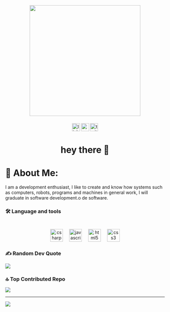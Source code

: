 <div align="center">
  <img height="350" src="https://media3.giphy.com/media/v1.Y2lkPTc5MGI3NjExZGtmNWxieDJycjc0N25nYzFybm1ocWpwZjh5Nml2eHEzOHF1YWxnZCZlcD12MV9pbnRlcm5hbF9naWZfYnlfaWQmY3Q9Zw/78XCFBGOlS6keY1Bil/giphy.gif"  />
</div>

###

<div align="center">
  <img src="https://img.shields.io/static/v1?message=LinkedIn&logo=linkedin&label=&color=0077B5&logoColor=white&labelColor=&style=for-the-badge" height="25" alt="linkedin logo"  />
  <img src="https://img.shields.io/static/v1?message=Youtube&logo=youtube&label=&color=FF0000&logoColor=white&labelColor=&style=for-the-badge" height="25" alt="youtube logo"  />
  <img src="https://img.shields.io/badge/-Instagram-%23E4405F?style=for-the-badge&logo=instagram&logoColor=white" height="25" alt="twitter logo"  />
</div>

###

<h1 align="center">hey there 👋</h1>

###
# 💫 About Me:
I am a development enthusiast, I like to create and know how systems such as computers, robots, programs and machines in general work, I will graduate in software development.o de software.<br>

###

<h3 align="left">🛠 Language and tools</h3>

###

<br clear="both">

<div align="center">
  <img src="https://cdn.jsdelivr.net/gh/devicons/devicon/icons/csharp/csharp-original.svg" height="40" alt="csharp logo"  />
  <img width="12" />
  <img src="https://cdn.jsdelivr.net/gh/devicons/devicon/icons/javascript/javascript-original.svg" height="40" alt="javascript logo"  />
  <img width="12" />
  <img src="https://cdn.jsdelivr.net/gh/devicons/devicon/icons/html5/html5-original.svg" height="40" alt="html5 logo"  />
  <img width="12" />
  <img src="https://cdn.jsdelivr.net/gh/devicons/devicon/icons/css3/css3-original.svg" height="40" alt="css3 logo"  />
</div>

###

### ✍️ Random Dev Quote
![](https://quotes-github-readme.vercel.app/api?type=vetical&theme=dark)

### 🔝 Top Contributed Repo
![](https://github-contributor-stats.vercel.app/api?username=Hruntherz&limit=5&theme=midnight-purple&combine_all_yearly_contributions=true)

---
[![](https://visitcount.itsvg.in/api?id=Hruntherz&icon=4&color=11)](https://visitcount.itsvg.in)

<!-- Proudly created with GPRM ( https://gprm.itsvg.in ) -->
